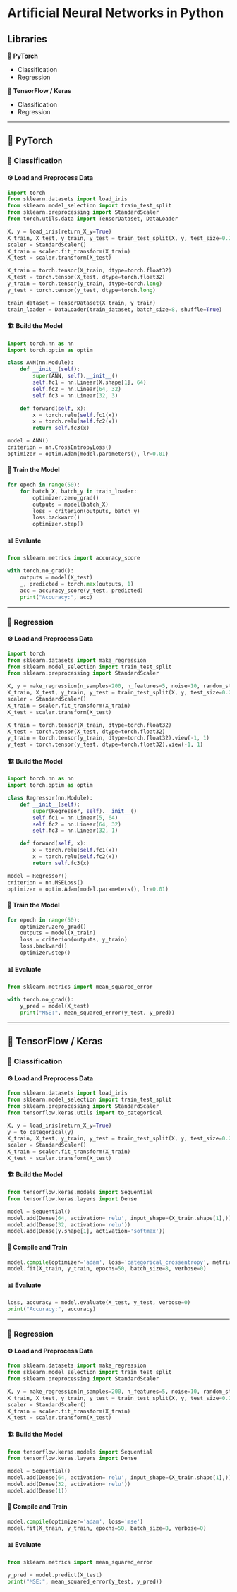 # Artificial Neural Networks in Python

## Libraries

🧪 **PyTorch**
- Classification
- Regression

🧪 **TensorFlow / Keras**
- Classification
- Regression

---

## 🧪 PyTorch

### 🔹 Classification

#### ⚙️ Load and Preprocess Data
```python
import torch
from sklearn.datasets import load_iris
from sklearn.model_selection import train_test_split
from sklearn.preprocessing import StandardScaler
from torch.utils.data import TensorDataset, DataLoader

X, y = load_iris(return_X_y=True)
X_train, X_test, y_train, y_test = train_test_split(X, y, test_size=0.2, random_state=42)
scaler = StandardScaler()
X_train = scaler.fit_transform(X_train)
X_test = scaler.transform(X_test)

X_train = torch.tensor(X_train, dtype=torch.float32)
X_test = torch.tensor(X_test, dtype=torch.float32)
y_train = torch.tensor(y_train, dtype=torch.long)
y_test = torch.tensor(y_test, dtype=torch.long)

train_dataset = TensorDataset(X_train, y_train)
train_loader = DataLoader(train_dataset, batch_size=8, shuffle=True)
```

#### 🏗️ Build the Model
```python
import torch.nn as nn
import torch.optim as optim

class ANN(nn.Module):
    def __init__(self):
        super(ANN, self).__init__()
        self.fc1 = nn.Linear(X.shape[1], 64)
        self.fc2 = nn.Linear(64, 32)
        self.fc3 = nn.Linear(32, 3)

    def forward(self, x):
        x = torch.relu(self.fc1(x))
        x = torch.relu(self.fc2(x))
        return self.fc3(x)

model = ANN()
criterion = nn.CrossEntropyLoss()
optimizer = optim.Adam(model.parameters(), lr=0.01)
```

#### 🧪 Train the Model
```python
for epoch in range(50):
    for batch_X, batch_y in train_loader:
        optimizer.zero_grad()
        outputs = model(batch_X)
        loss = criterion(outputs, batch_y)
        loss.backward()
        optimizer.step()
```

#### 📊 Evaluate
```python
from sklearn.metrics import accuracy_score

with torch.no_grad():
    outputs = model(X_test)
    _, predicted = torch.max(outputs, 1)
    acc = accuracy_score(y_test, predicted)
    print("Accuracy:", acc)
```

---

### 🔹 Regression

#### ⚙️ Load and Preprocess Data
```python
import torch
from sklearn.datasets import make_regression
from sklearn.model_selection import train_test_split
from sklearn.preprocessing import StandardScaler

X, y = make_regression(n_samples=200, n_features=5, noise=10, random_state=42)
X_train, X_test, y_train, y_test = train_test_split(X, y, test_size=0.2, random_state=42)
scaler = StandardScaler()
X_train = scaler.fit_transform(X_train)
X_test = scaler.transform(X_test)

X_train = torch.tensor(X_train, dtype=torch.float32)
X_test = torch.tensor(X_test, dtype=torch.float32)
y_train = torch.tensor(y_train, dtype=torch.float32).view(-1, 1)
y_test = torch.tensor(y_test, dtype=torch.float32).view(-1, 1)
```

#### 🏗️ Build the Model
```python
import torch.nn as nn
import torch.optim as optim

class Regressor(nn.Module):
    def __init__(self):
        super(Regressor, self).__init__()
        self.fc1 = nn.Linear(5, 64)
        self.fc2 = nn.Linear(64, 32)
        self.fc3 = nn.Linear(32, 1)

    def forward(self, x):
        x = torch.relu(self.fc1(x))
        x = torch.relu(self.fc2(x))
        return self.fc3(x)

model = Regressor()
criterion = nn.MSELoss()
optimizer = optim.Adam(model.parameters(), lr=0.01)
```

#### 🧪 Train the Model
```python
for epoch in range(50):
    optimizer.zero_grad()
    outputs = model(X_train)
    loss = criterion(outputs, y_train)
    loss.backward()
    optimizer.step()
```

#### 📊 Evaluate
```python
from sklearn.metrics import mean_squared_error

with torch.no_grad():
    y_pred = model(X_test)
    print("MSE:", mean_squared_error(y_test, y_pred))
```

---

## 🧪 TensorFlow / Keras

### 🔹 Classification

#### ⚙️ Load and Preprocess Data
```python
from sklearn.datasets import load_iris
from sklearn.model_selection import train_test_split
from sklearn.preprocessing import StandardScaler
from tensorflow.keras.utils import to_categorical

X, y = load_iris(return_X_y=True)
y = to_categorical(y)
X_train, X_test, y_train, y_test = train_test_split(X, y, test_size=0.2, random_state=42)
scaler = StandardScaler()
X_train = scaler.fit_transform(X_train)
X_test = scaler.transform(X_test)
```

#### 🏗️ Build the Model
```python
from tensorflow.keras.models import Sequential
from tensorflow.keras.layers import Dense

model = Sequential()
model.add(Dense(64, activation='relu', input_shape=(X_train.shape[1],)))
model.add(Dense(32, activation='relu'))
model.add(Dense(y.shape[1], activation='softmax'))
```

#### 🧪 Compile and Train
```python
model.compile(optimizer='adam', loss='categorical_crossentropy', metrics=['accuracy'])
model.fit(X_train, y_train, epochs=50, batch_size=8, verbose=0)
```

#### 📊 Evaluate
```python
loss, accuracy = model.evaluate(X_test, y_test, verbose=0)
print("Accuracy:", accuracy)
```

---

### 🔹 Regression

#### ⚙️ Load and Preprocess Data
```python
from sklearn.datasets import make_regression
from sklearn.model_selection import train_test_split
from sklearn.preprocessing import StandardScaler

X, y = make_regression(n_samples=200, n_features=5, noise=10, random_state=42)
X_train, X_test, y_train, y_test = train_test_split(X, y, test_size=0.2, random_state=42)
scaler = StandardScaler()
X_train = scaler.fit_transform(X_train)
X_test = scaler.transform(X_test)
```

#### 🏗️ Build the Model
```python
from tensorflow.keras.models import Sequential
from tensorflow.keras.layers import Dense

model = Sequential()
model.add(Dense(64, activation='relu', input_shape=(X_train.shape[1],)))
model.add(Dense(32, activation='relu'))
model.add(Dense(1))
```

#### 🧪 Compile and Train
```python
model.compile(optimizer='adam', loss='mse')
model.fit(X_train, y_train, epochs=50, batch_size=8, verbose=0)
```

#### 📊 Evaluate
```python
from sklearn.metrics import mean_squared_error

y_pred = model.predict(X_test)
print("MSE:", mean_squared_error(y_test, y_pred))
```
